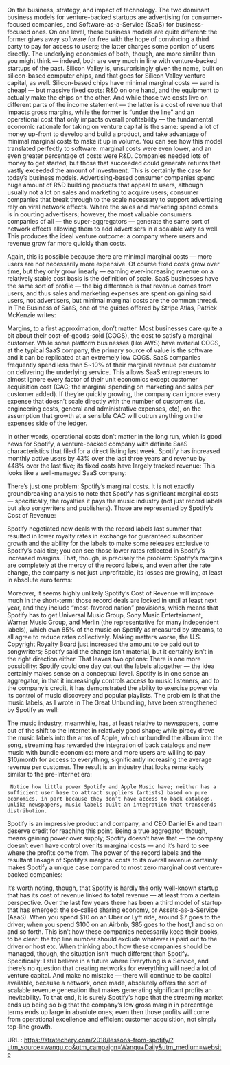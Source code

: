   On the business, strategy, and impact of technology. 
   The two dominant business models for venture-backed startups are advertising for consumer-focused companies, and Software-as-a-Service (SaaS) for business-focused ones. On one level, these business models are quite different: the former gives away software for free with the hope of convincing a third party to pay for access to users; the latter charges some portion of users directly. The underlying economics of both, though, are more similar than you might think — indeed, both are very much in line with venture-backed startups of the past. 
   Silicon Valley is, unsurprisingly given the name, built on silicon-based computer chips, and that goes for Silicon Valley venture capital, as well. Silicon-based chips have minimal marginal costs — sand is cheap! — but massive fixed costs: R&D on one hand, and the equipment to actually make the chips on the other. And while those two costs live on different parts of the income statement — the latter is a cost of revenue that impacts gross margins, while the former is “under the line” and an operational cost that only impacts overall profitability — the fundamental economic rationale for taking on venture capital is the same: spend a lot of money up-front to develop and build a product, and take advantage of minimal marginal costs to make it up in volume. 
   You can see how this model translated perfectly to software: marginal costs were even lower, and an even greater percentage of costs were R&D. Companies needed lots of money to get started, but those that succeeded could generate returns that vastly exceeded the amount of investment. This is certainly the case for today’s business models. 
   Advertising-based consumer companies spend huge amount of R&D building products that appeal to users, although usually not a lot on sales and marketing to acquire users; consumer companies that break through to the scale necessary to support advertising rely on viral network effects. Where the sales and marketing spend comes is in courting advertisers; however, the most valuable consumers companies of all — the super-aggregators — generate the same sort of network effects allowing them to add advertisers in a scalable way as well. 
   This produces the ideal venture outcome: a company where users and revenue grow far more quickly than costs. 
    
   Again, this is possible because there are minimal marginal costs — more users are not necessarily more expensive. Of course fixed costs grow over time, but they only grow linearly — earning ever-increasing revenue on a relatively stable cost basis is the definition of scale. 
   SaaS businesses have the same sort of profile — the big difference is that revenue comes from users, and thus sales and marketing expenses are spent on gaining said users, not advertisers, but minimal marginal costs are the common thread. 
   In The Business of SaaS, one of the guides offered by Stripe Atlas, Patrick McKenzie writes: 
   
  Margins, to a first approximation, don’t matter. Most businesses care quite a bit about their cost-of-goods-sold (COGS), the cost to satisfy a marginal customer. While some platform businesses (like AWS) have material COGS, at the typical SaaS company, the primary source of value is the software and it can be replicated at an extremely low COGS. SaaS companies frequently spend less than 5~10% of their marginal revenue per customer on delivering the underlying service. 
     This allows SaaS entrepreneurs to almost ignore every factor of their unit economics except customer acquisition cost (CAC; the marginal spending on marketing and sales per customer added). If they’re quickly growing, the company can ignore every expense that doesn’t scale directly with the number of customers (i.e. engineering costs, general and administrative expenses, etc), on the assumption that growth at a sensible CAC will outrun anything on the expenses side of the ledger.
 
   In other words, operational costs don’t matter in the long run, which is good news for Spotify, a venture-backed company with definite SaaS characteristics that filed for a direct listing last week. Spotify has increased monthly active users by 43% over the last three years and revenue by 448% over the last five; its fixed costs have largely tracked revenue: 
   This looks like a well-managed SaaS company: 
    
   There’s just one problem: Spotify’s marginal costs. 
   It is not exactly groundbreaking analysis to note that Spotify has significant marginal costs — specifically, the royalties it pays the music industry (not just record labels but also songwriters and publishers). Those are represented by Spotify’s Cost of Revenue: 
    
   Spotify negotiated new deals with the record labels last summer that resulted in lower royalty rates in exchange for guaranteed subscriber growth and the ability for the labels to make some releases exclusive to Spotify’s paid tier; you can see those lower rates reflected in Spotify’s increased margins. 
   That, though, is precisely the problem: Spotify’s margins are completely at the mercy of the record labels, and even after the rate change, the company is not just unprofitable, its losses are growing, at least in absolute euro terms: 
    
   Moreover, it seems highly unlikely Spotify’s Cost of Revenue will improve much in the short-term: those record deals are locked in until at least next year, and they include “most-favored nation” provisions, which means that Spotify has to get Universal Music Group, Sony Music Entertainment, Warner Music Group, and Merlin (the representative for many independent labels),  which own 85% of the music on Spotify as measured by streams, to all agree to reduce rates collectively. Making matters worse, the U.S. Copyright Royalty Board just increased the amount to be paid out to songwriters; Spotify said the change isn’t material, but it certainly isn’t in the right direction either. 
   That leaves two options: 
   There is one more possibility: Spotify could one day cut out the labels altogether — the idea certainly makes sense on a conceptual level. Spotify is in one sense an aggregator, in that it increasingly controls access to music listeners, and to the company’s credit, it has demonstrated the ability to exercise power via its control of music discovery and popular playlists. 
   The problem is that the music labels, as I wrote in The Great Unbundling, have been strengthened by Spotify as well: 
   
  The music industry, meanwhile, has, at least relative to newspapers, come out of the shift to the Internet in relatively good shape; while piracy drove the music labels into the arms of Apple, which unbundled the album into the song, streaming has rewarded the integration of back catalogs and new music with bundle economics: more and more users are willing to pay $10/month for access to everything, significantly increasing the average revenue per customer. The result is an industry that looks remarkably similar to the pre-Internet era: 
     
     Notice how little power Spotify and Apple Music have; neither has a sufficient user base to attract suppliers (artists) based on pure economics, in part because they don’t have access to back catalogs. Unlike newspapers, music labels built an integration that transcends distribution.
 
   Spotify is an impressive product and company, and CEO Daniel Ek and team deserve credit for reaching this point. Being a true aggregator, though, means gaining power over supply; Spotify doesn’t have that — the company doesn’t even have control over its marginal costs — and it’s hard to see where the profits come from. 
   The power of the record labels and the resultant linkage of Spotify’s marginal costs to its overall revenue certainly makes Spotify a unique case compared to most zero marginal cost venture-backed companies: 
    
   It’s worth noting, though, that Spotify is hardly the only well-known startup that has its cost of revenue linked to total revenue — at least from a certain perspective. Over the last few years there has been a third model of startup that has emerged: the so-called sharing economy, or Assets-as-a-Service (AaaS). When you spend $10 on an Uber or Lyft ride, around $7 goes to the driver; when you spend $100 on an Airbnb, $85 goes to the host,1 and so on and so forth. 
   This isn’t how these companies necessarily keep their books, to be clear: the top line number should exclude whatever is paid out to the driver or host etc. When thinking about how these companies should be managed, though, the situation isn’t much different than Spotify. Specifically: 
   I still believe in a future where Everything is a Service, and there’s no question that creating networks for everything will need a lot of venture capital. And make no mistake — there will continue to be capital available, because a network, once made, absolutely offers the sort of scalable revenue generation that makes generating significant profits an inevitability. 
   To that end, it is surely Spotify’s hope that the streaming market ends up being so big that the company’s low gross margin in percentage terms ends up large in absolute ones; even then those profits will come from operational excellence and efficient customer acquisition, not simply top-line growth. 
  
 URL : https://stratechery.com/2018/lessons-from-spotify/?utm_source=wanqu.co&utm_campaign=Wanqu+Daily&utm_medium=website